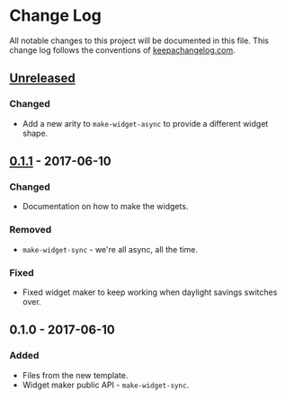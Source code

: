 # Change Log
All notable changes to this project will be documented in this file. This change log follows the conventions of [keepachangelog.com](http://keepachangelog.com/).

## [Unreleased]
### Changed
- Add a new arity to `make-widget-async` to provide a different widget shape.

## [0.1.1] - 2017-06-10
### Changed
- Documentation on how to make the widgets.

### Removed
- `make-widget-sync` - we're all async, all the time.

### Fixed
- Fixed widget maker to keep working when daylight savings switches over.

## 0.1.0 - 2017-06-10
### Added
- Files from the new template.
- Widget maker public API - `make-widget-sync`.

[Unreleased]: https://github.com/your-name/matrix-bot/compare/0.1.1...HEAD
[0.1.1]: https://github.com/your-name/matrix-bot/compare/0.1.0...0.1.1
